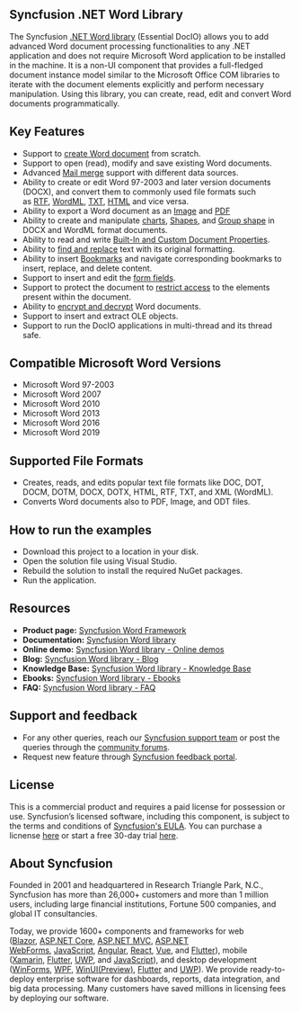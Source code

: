 Syncfusion .NET Word Library
----------------------------

The Syncfusion [.NET Word library](https://www.syncfusion.com/word-framework/net/word-library?utm_source=github&utm_medium=github&utm_campaign=github-docio-examples) (Essential DocIO) allows you to add advanced Word document processing functionalities to any .NET application and does not require Microsoft Word application to be installed in the machine. It is a non-UI component that provides a full-fledged document instance model similar to the Microsoft Office COM libraries to iterate with the document elements explicitly and perform necessary manipulation. Using this library, you can create, read, edit and convert Word documents programmatically.

Key Features
------------

*   Support to [create Word document](https://help.syncfusion.com/file-formats/docio/getting-started?utm_source=github&utm_medium=listing&utm_campaign=github-docio-examples) from scratch.
*   Support to open (read), modify and save existing Word documents.
*   Advanced [Mail merge](https://help.syncfusion.com/file-formats/docio/working-with-mailmerge?utm_source=github&utm_medium=listing&utm_campaign=github-docio-examples) support with different data sources.
*   Ability to create or edit Word 97-2003 and later version documents (DOCX), and convert them to commonly used file formats such as [RTF](https://help.syncfusion.com/file-formats/docio/rtf?utm_source=github&utm_medium=listing&utm_campaign=github-docio-examples), [WordML](https://help.syncfusion.com/file-formats/docio/word-file-formats?utm_source=github&utm_medium=listing&utm_campaign=github-docio-examples#word-processing-xml-xml), [TXT](https://help.syncfusion.com/file-formats/docio/text?utm_source=github&utm_medium=listing&utm_campaign=github-docio-examples), [HTML](https://help.syncfusion.com/file-formats/docio/html?utm_source=github&utm_medium=listing&utm_campaign=github-docio-examples) and vice versa.
*   Ability to export a Word document as an [Image](https://help.syncfusion.com/file-formats/docio/word-to-image?utm_source=github&utm_medium=listing&utm_campaign=github-docio-examples) and [PDF](https://help.syncfusion.com/file-formats/docio/word-to-pdf?utm_source=github&utm_medium=listing&utm_campaign=github-docio-examples)
*   Ability to create and manipulate [charts](https://help.syncfusion.com/file-formats/docio/working-with-charts?utm_source=github&utm_medium=listing&utm_campaign=github-docio-examples), [Shapes](https://help.syncfusion.com/file-formats/docio/working-with-shapes?utm_source=github&utm_medium=listing&utm_campaign=github-docio-examples), and [Group shape](https://help.syncfusion.com/file-formats/docio/working-with-shapes?utm_source=github&utm_medium=listing&utm_campaign=github-docio-examples#grouping-shapes) in DOCX and WordML format documents.
*   Ability to read and write [Built-In and Custom Document Properties](https://help.syncfusion.com/file-formats/docio/working-with-word-document?utm_source=github&utm_medium=listing&utm_campaign=github-docio-examples#working-with-word-document-properties).
*   Ability to [find and replace](https://help.syncfusion.com/file-formats/docio/working-with-find-and-replace?utm_source=github&utm_medium=listing&utm_campaign=github-docio-examples) text with its original formatting.
*   Ability to insert [Bookmarks](https://help.syncfusion.com/file-formats/docio/working-with-bookmarks?utm_source=github&utm_medium=listing&utm_campaign=github-docio-examples) and navigate corresponding bookmarks to insert, replace, and delete content.
*   Support to insert and edit the [form fields](https://help.syncfusion.com/file-formats/docio/working-with-form-fields?utm_source=github&utm_medium=listing&utm_campaign=github-docio-examples).
*   Support to protect the document to [restrict access](https://help.syncfusion.com/file-formats/docio/working-with-security?utm_source=github&utm_medium=listing&utm_campaign=github-docio-examples#protecting-word-document-from-editing) to the elements present within the document.
*   Ability to [encrypt and decrypt](https://help.syncfusion.com/file-formats/docio/working-with-security?utm_source=github&utm_medium=listing&utm_campaign=github-docio-examples) Word documents.
*   Support to insert and extract OLE objects.
*   Support to run the DocIO applications in multi-thread and its thread safe.

Compatible Microsoft Word Versions
----------------------------------

*   Microsoft Word 97-2003
*   Microsoft Word 2007
*   Microsoft Word 2010
*   Microsoft Word 2013
*   Microsoft Word 2016
*   Microsoft Word 2019

Supported File Formats
----------------------

*   Creates, reads, and edits popular text file formats like DOC, DOT, DOCM, DOTM, DOCX, DOTX, HTML, RTF, TXT, and XML (WordML).
*   Converts Word documents also to PDF, Image, and ODT files.

How to run the examples
-----------------------

*   Download this project to a location in your disk.
*   Open the solution file using Visual Studio.
*   Rebuild the solution to install the required NuGet packages.
*   Run the application.

Resources
---------

*   **Product page:** [Syncfusion Word Framework](https://www.syncfusion.com/word-framework/net/word-library?utm_source=github&utm_medium=listing&utm_campaign=github-docio-examples)
*   **Documentation:** [Syncfusion Word library](https://help.syncfusion.com/file-formats/docio/overview?utm_source=github&utm_medium=listing&utm_campaign=github-docio-examples)
*   **Online demo:** [Syncfusion Word library - Online demos](https://ej2.syncfusion.com/aspnetcore/DocIO/SalesInvoice?utm_source=github&utm_medium=listing&utm_campaign=github-docio-examples#/material)
*   **Blog:** [Syncfusion Word library - Blog](https://www.syncfusion.com/blogs/category/docio?utm_source=github&utm_medium=listing&utm_campaign=github-docio-examples)
*   **Knowledge Base:** [Syncfusion Word library - Knowledge Base](https://www.syncfusion.com/kb/windowsforms/docio?utm_source=github&utm_medium=listing&utm_campaign=github-docio-examples)
*   **Ebooks:** [Syncfusion Word library - Ebooks](https://www.syncfusion.com/succinctly-free-ebooks?utm_source=nuget&utm_medium=listing&utm_campaign=aspnetcore-docio-nuget)
*   **FAQ:** [Syncfusion Word library - FAQ](https://www.syncfusion.com/faq/?utm_source=github&utm_medium=listing&utm_campaign=github-docio-examples)

Support and feedback
--------------------

*   For any other queries, reach our [Syncfusion support team](https://www.syncfusion.com/support/directtrac/incidents/newincident?utm_source=github&utm_medium=listing&utm_campaign=github-docio-examples) or post the queries through the [community forums](https://www.syncfusion.com/forums?utm_source=github&utm_medium=listing&utm_campaign=github-docio-examples).
*   Request new feature through [Syncfusion feedback portal](https://www.syncfusion.com/feedback?utm_source=github&utm_medium=listing&utm_campaign=github-docio-examples).

License
-------

This is a commercial product and requires a paid license for possession or use. Syncfusion’s licensed software, including this component, is subject to the terms and conditions of [Syncfusion's EULA](https://www.syncfusion.com/eula/es/?utm_source=github&utm_medium=listing&utm_campaign=github-docio-examples). You can purchase a licnense [here](https://www.syncfusion.com/sales/products?utm_source=github&utm_medium=listing&utm_campaign=github-docio-examples) or start a free 30-day trial [here](https://www.syncfusion.com/account/manage-trials/start-trials?utm_source=github&utm_medium=listing&utm_campaign=github-docio-examples).

About Syncfusion
----------------

Founded in 2001 and headquartered in Research Triangle Park, N.C., Syncfusion has more than 26,000+ customers and more than 1 million users, including large financial institutions, Fortune 500 companies, and global IT consultancies.

Today, we provide 1600+ components and frameworks for web ([Blazor](https://www.syncfusion.com/blazor-components?utm_source=github&utm_medium=listing&utm_campaign=github-docio-examples), [ASP.NET Core](https://www.syncfusion.com/aspnet-core-ui-controls?utm_source=github&utm_medium=listing&utm_campaign=github-docio-examples), [ASP.NET MVC](https://www.syncfusion.com/aspnet-mvc-ui-controls?utm_source=github&utm_medium=listing&utm_campaign=github-docio-examples), [ASP.NET WebForms](https://www.syncfusion.com/jquery/aspnet-webforms-ui-controls?utm_source=github&utm_medium=listing&utm_campaign=github-docio-examples), [JavaScript](https://www.syncfusion.com/javascript-ui-controls?utm_source=github&utm_medium=listing&utm_campaign=github-docio-examples), [Angular](https://www.syncfusion.com/angular-ui-components?utm_source=github&utm_medium=listing&utm_campaign=github-docio-examples), [React](https://www.syncfusion.com/react-ui-components?utm_source=github&utm_medium=listing&utm_campaign=github-docio-examples), [Vue](https://www.syncfusion.com/vue-ui-components?utm_source=github&utm_medium=listing&utm_campaign=github-docio-examples), and [Flutter](https://www.syncfusion.com/flutter-widgets?utm_source=github&utm_medium=listing&utm_campaign=github-docio-examples)), mobile ([Xamarin](https://www.syncfusion.com/xamarin-ui-controls?utm_source=github&utm_medium=listing&utm_campaign=github-docio-examples), [Flutter](https://www.syncfusion.com/flutter-widgets?utm_source=github&utm_medium=listing&utm_campaign=github-docio-examples), [UWP](https://www.syncfusion.com/uwp-ui-controls?utm_source=github&utm_medium=listing&utm_campaign=github-docio-examples), and [JavaScript](https://www.syncfusion.com/javascript-ui-controls?utm_source=github&utm_medium=listing&utm_campaign=github-docio-examples)), and desktop development ([WinForms](https://www.syncfusion.com/winforms-ui-controls?utm_source=github&utm_medium=listing&utm_campaign=github-docio-examples), [WPF](https://www.syncfusion.com/wpf-ui-controls?utm_source=github&utm_medium=listing&utm_campaign=github-docio-examples), [WinUI(Preview)](https://www.syncfusion.com/winui-controls?utm_source=github&utm_medium=listing&utm_campaign=github-docio-examples), [Flutter](https://www.syncfusion.com/flutter-widgets?utm_source=github&utm_medium=listing&utm_campaign=github-docio-examples) and [UWP](https://www.syncfusion.com/uwp-ui-controls?utm_source=github&utm_medium=listing&utm_campaign=github-docio-examples)). We provide ready-to-deploy enterprise software for dashboards, reports, data integration, and big data processing. Many customers have saved millions in licensing fees by deploying our software.